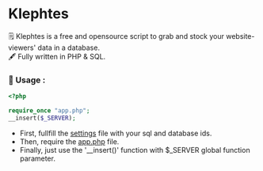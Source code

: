 # Klephtes
🗒 Klephtes is a free and opensource script to grab and stock your website-viewers' data in a database.  
🖋 Fully written in PHP & SQL.  

### 📌 Usage :
```php
<?php

require_once "app.php";
__insert($_SERVER);

```  
- First, fullfill the <a href="https://github.com/Neptune-IT/Kleptes/blob/main/settings/sql-ids.json">settings</a> file with your sql and database ids.  
- Then, require the <a href="https://github.com/Neptune-IT/Kleptes/blob/main/app.php">app.php</a> file.  
- Finally, just use the '__insert()' function with $_SERVER global function parameter.
